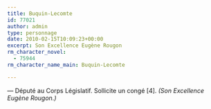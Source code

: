 ```yaml
---
title: Buquin-Lecomte
id: 77021
author: admin
type: personnage
date: 2010-02-15T10:09:23+00:00
excerpt: Son Excellence Eugène Rougon
rm_character_novel:
  - 75944
rm_character_name_main: Buquin-Lecomte

---
```

— Député au Corps Législatif. Sollicite un congé [4]. _(Son Excellence Eugène Rougon.)_